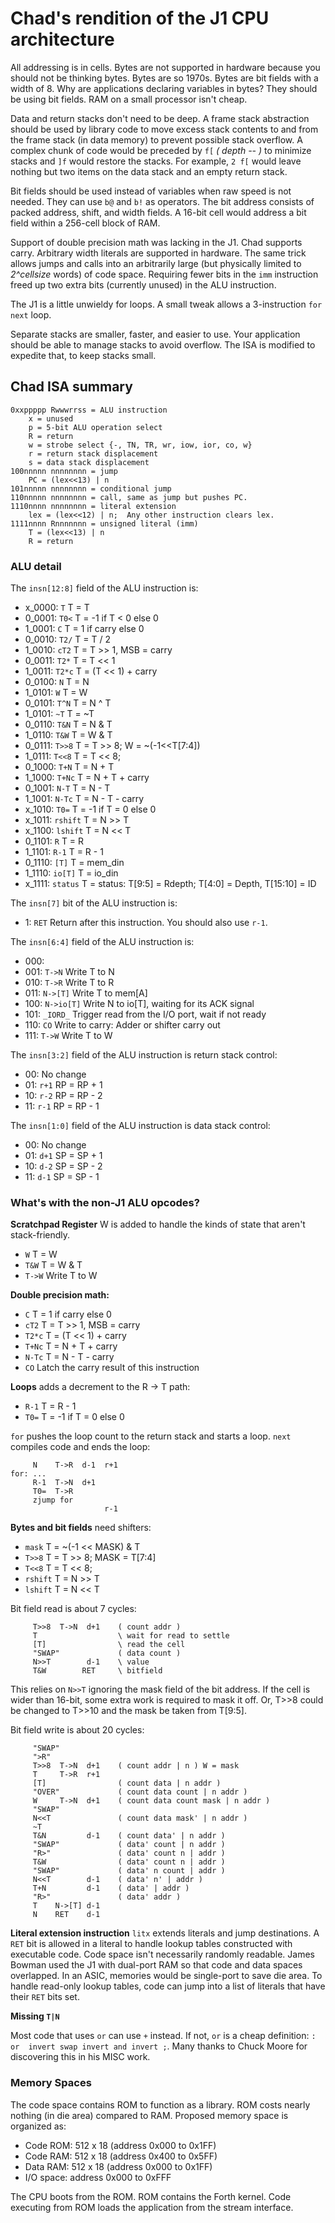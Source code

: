 # Chad's rendition of the J1 CPU architecture

All addressing is in cells. Bytes are not supported in hardware because you
should not be thinking bytes. Bytes are so 1970s.
Bytes are bit fields with a width of 8.
Why are applications declaring variables in bytes?
They should be using bit fields. RAM on a small processor isn't cheap.

Data and return stacks don't need to be deep. A frame stack abstraction should
be used by library code to move excess stack contents to and from the frame
stack (in data memory) to prevent possible stack overflow.
A complex chunk of code would be preceded by `f[` *( depth -- )* to minimize
stacks and `]f` would restore the stacks.
For example, `2 f[` would leave nothing but two items on the data stack and
an empty return stack.

Bit fields should be used instead of variables when raw speed is not needed.
They can use `b@` and `b!` as operators.
The bit address consists of packed address, shift, and width fields.
A 16-bit cell would address a bit field within a 256-cell block of RAM.

Support of double precision math was lacking in the J1. Chad supports carry.
Arbitrary width literals are supported in hardware.
The same trick allows jumps and calls into an arbitrarily large
(but physically limited to *2^cellsize* words) of code space.
Requiring fewer bits in the `imm` instruction freed up two extra bits
(currently unused) in the ALU instruction.

The J1 is a little unwieldy for loops.
A small tweak allows a 3-instruction `for` `next` loop.

Separate stacks are smaller, faster, and easier to use.
Your application should be able to manage stacks to avoid overflow.
The ISA is modified to expedite that, to keep stacks small.

## Chad ISA summary

```
0xxppppp Rwwwrrss = ALU instruction
	x = unused
	p = 5-bit ALU operation select
	R = return
	w = strobe select {-, TN, TR, wr, iow, ior, co, w}
	r = return stack displacement
	s = data stack displacement
100nnnnn nnnnnnnn = jump
	PC = (lex<<13) | n
101nnnnn nnnnnnnn = conditional jump
110nnnnn nnnnnnnn = call, same as jump but pushes PC.
1110nnnn nnnnnnnn = literal extension
	lex = (lex<<12) | n;  Any other instruction clears lex.
1111nnnn Rnnnnnnn = unsigned literal (imm)
	T = (lex<<13) | n
	R = return
```

### ALU detail

The `insn[12:8]` field of the ALU instruction is:

- x_0000: `T` T = T
- 0_0001: `T0<` T = -1 if T < 0 else 0
- 1_0001: `C` T = 1 if carry else 0
- 0_0010: `T2/` T = T / 2
- 1_0010: `cT2` T = T >> 1, MSB = carry
- 0_0011: `T2*` T = T << 1
- 1_0011: `T2*c` T = (T << 1) + carry
- 0_0100: `N` T = N
- 1_0101: `W` T = W
- 0_0101: `T^N` T = N ^ T
- 1_0101: `~T` T = ~T
- 0_0110: `T&N` T = N & T
- 1_0110: `T&W` T = W & T
- 0_0111: `T>>8` T = T >> 8; W = ~(-1<<T[7:4])
- 1_0111: `T<<8` T = T << 8;
- 0_1000: `T+N` T = N + T
- 1_1000: `T+Nc` T = N + T + carry
- 0_1001: `N-T` T = N - T
- 1_1001: `N-Tc` T = N - T - carry
- x_1010: `T0=` T = -1 if T = 0 else 0
- x_1011: `rshift` T = N >> T
- x_1100: `lshift` T = N << T
- 0_1101: `R` T = R
- 1_1101: `R-1` T = R - 1
- 0_1110: `[T]` T = mem_din
- 1_1110: `io[T]` T = io_din
- x_1111: `status` T = status: T[9:5] = Rdepth; T[4:0] = Depth, T[15:10] = ID

The `insn[7]` bit of the ALU instruction is:

- 1: `RET` Return after this instruction. You should also use `r-1`.

The `insn[6:4]` field of the ALU instruction is:

- 000:
- 001: `T->N` Write T to N
- 010: `T->R` Write T to R
- 011: `N->[T]` Write T to mem[A]
- 100: `N->io[T]` Write N to io[T], waiting for its ACK signal
- 101: `_IORD_` Trigger read from the I/O port, wait if not ready
- 110: `CO` Write to carry: Adder or shifter carry out
- 111: `T->W` Write T to W

The `insn[3:2]` field of the ALU instruction is return stack control:

- 00: No change
- 01: `r+1` RP = RP + 1
- 10: `r-2` RP = RP - 2
- 11: `r-1` RP = RP - 1

The `insn[1:0]` field of the ALU instruction is data stack control:

- 00: No change
- 01: `d+1` SP = SP + 1
- 10: `d-2` SP = SP - 2
- 11: `d-1` SP = SP - 1

### What's with the non-J1 ALU opcodes?

**Scratchpad Register** W is added to handle the kinds of state
that aren't stack-friendly.

- `W` T = W
- `T&W` T = W & T
- `T->W` Write T to W

**Double precision math:**

- `C` T = 1 if carry else 0
- `cT2` T = T >> 1, MSB = carry
- `T2*c` T = (T << 1) + carry
- `T+Nc` T = N + T + carry
- `N-Tc` T = N - T - carry
- `CO` Latch the carry result of this instruction

**Loops** adds a decrement to the R -> T path:

- `R-1` T = R - 1
- `T0=` T = -1 if T = 0 else 0

`for` pushes the loop count to the return stack and starts a loop.
`next` compiles code and ends the loop:

```
     N    T->R  d-1  r+1
for: ...
     R-1  T->N  d+1
     T0=  T->R
     zjump for
                     r-1
```

**Bytes and bit fields** need shifters:

- `mask` T = ~(-1 << MASK) & T
- `T>>8` T = T >> 8; MASK = T[7:4]
- `T<<8` T = T << 8;
- `rshift` T = N >> T
- `lshift` T = N << T

Bit field read is about 7 cycles:

```
     T>>8  T->N  d+1	( count addr )
	 T					\ wait for read to settle
	 [T]				\ read the cell
     "SWAP"				( data count )
	 N>>T        d-1    \ value
	 T&W        RET     \ bitfield
```

This relies on `N>>T` ignoring the mask field of the bit address.
If the cell is wider than 16-bit, some extra work is required to mask it off.
Or, T>>8 could be changed to T>>10 and the mask be taken from T[9:5].

Bit field write is about 20 cycles:
	
```
     "SWAP"
	 ">R"
     T>>8  T->N  d+1	( count addr | n ) W = mask
	 T     T->R  r+1
	 [T]				( count data | n addr )
	 "OVER"				( count data count | n addr )
	 W     T->N  d+1	( count data count mask | n addr )
	 "SWAP"
	 N<<T				( count data mask' | n addr )
	 ~T
	 T&N         d-1	( count data' | n addr )
	 "SWAP"				( data' count | n addr )
	 "R>"				( data' count n | addr )
	 T&W				( data' count n | addr )
	 "SWAP"				( data' n count | addr )
	 N<<T		 d-1	( data' n' | addr )
	 T+N         d-1	( data' | addr )
	 "R>"				( data' addr )
	 T    N->[T] d-1
	 N    RET    d-1
```

**Literal extension instruction** `litx` extends literals and jump destinations.
A `RET` bit is allowed in a literal to handle lookup tables constructed with
executable code. Code space isn't necessarily randomly readable.
James Bowman used the J1 with dual-port RAM so that code and data spaces
overlapped. In an ASIC, memories would be single-port to save die area.
To handle read-only lookup tables, code can jump into a list of literals
that have their `RET` bits set.

**Missing `T|N`**

Most code that uses `or` can use `+` instead.
If not, `or` is a cheap definition: `: or  invert swap invert and invert ;`.
Many thanks to Chuck Moore for discovering this in his MISC work.

### Memory Spaces

The code space contains ROM to function as a library.
ROM costs nearly nothing (in die area) compared to RAM.
Proposed memory space is organized as:

- Code ROM: 512 x 18 (address 0x000 to 0x1FF)
- Code RAM: 512 x 18 (address 0x400 to 0x5FF)
- Data RAM: 512 x 18 (address 0x000 to 0x1FF)
- I/O space: address 0x000 to 0xFFF

The CPU boots from the ROM.
ROM contains the Forth kernel.
Code executing from ROM loads the application from the stream interface.

